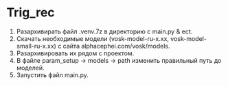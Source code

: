 # Trig_rec
1. Разархивирать файл .venv.7z в директорию c main.py & ect.
2. Скачать необходимые модели (vosk-model-ru-x.xx, vosk-model-small-ru-x.xx) с сайта alphacephei.com/vosk/models.
3. Разархивировать их рядом с проектом.
4. В файле param_setup -> models -> path изменить правильный путь до моделей.
5. Запустить файл main.py.
